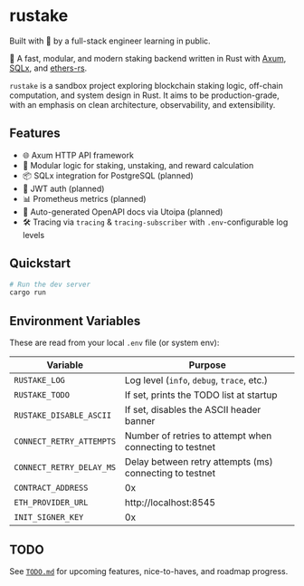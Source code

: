 # rustake
Built with 💙 by a full-stack engineer learning in public.

🚀 A fast, modular, and modern staking backend written in Rust with [Axum](https://github.com/tokio-rs/axum), [SQLx](https://github.com/launchbadge/sqlx), and [ethers-rs](https://github.com/gakonst/ethers-rs).

`rustake` is a sandbox project exploring blockchain staking logic, off-chain computation, and system design in Rust. It aims to be production-grade, with an emphasis on clean architecture, observability, and extensibility.

## Features

- 🌐 Axum HTTP API framework
- 🧠 Modular logic for staking, unstaking, and reward calculation
- 📦 SQLx integration for PostgreSQL (planned)
- 🔐 JWT auth (planned)
- 📊 Prometheus metrics (planned)
- 📜 Auto-generated OpenAPI docs via Utoipa (planned)
- 🛠️ Tracing via `tracing` & `tracing-subscriber` with `.env`-configurable log levels

## Quickstart

```bash
# Run the dev server
cargo run
```

## Environment Variables

These are read from your local `.env` file (or system env):

| Variable                  | Purpose                                                 |
|---------------------------|---------------------------------------------------------|
| `RUSTAKE_LOG`             | Log level (`info`, `debug`, `trace`, etc.)              |
| `RUSTAKE_TODO`            | If set, prints the TODO list at startup                 |
| `RUSTAKE_DISABLE_ASCII`   | If set, disables the ASCII header banner                |
| `CONNECT_RETRY_ATTEMPTS`  | Number of retries to attempt when connecting to testnet |
| `CONNECT_RETRY_DELAY_MS`  | Delay between retry attempts (ms) connecting to testnet |
| `CONTRACT_ADDRESS`        | 0x<Contract address from testnet deploy.ts output>      |
| `ETH_PROVIDER_URL`        | http://localhost:8545                                   |
| `INIT_SIGNER_KEY`         | 0x<Test account private key from hardhat node output>   |

## TODO

See [`TODO.md`](./TODO.md) for upcoming features, nice-to-haves, and roadmap progress.

